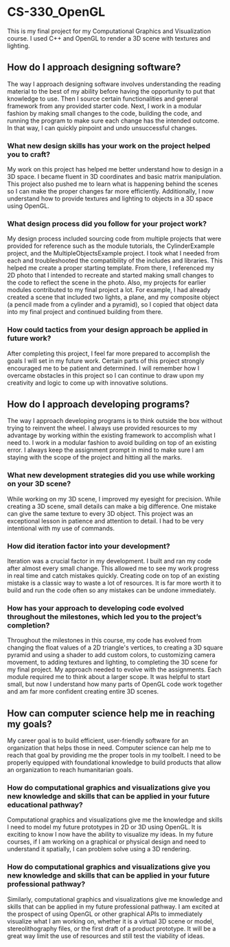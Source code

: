 # CS-330_OpenGL
This is my final project for my Computational Graphics and Visualization course. I used C++ and OpenGL to render a 3D scene with textures and lighting.

## How do I approach designing software?
The way I approach designing software involves understanding the reading material to the best of my ability before having the opportunity to put that knowledge to use. Then I source certain functionalities and general framework from any provided starter code. Next, I work in a modular fashion by making small changes to the code, building the code, and running the program to make sure each change has the intended outcome. In that way, I can quickly pinpoint and undo unsuccessful changes.

### What new design skills has your work on the project helped you to craft?
My work on this project has helped me better understand how to design in a 3D space. I became fluent in 3D coordinates and basic matrix manipulation. This project also pushed me to learn what is happening behind the scenes so I can make the proper changes far more efficiently. Additionally, I now understand how to provide textures and lighting to objects in a 3D space using OpenGL.

### What design process did you follow for your project work?
My design process included sourcing code from multiple projects that were provided for reference such as the module tutorials, the CylinderExample project, and the MultipleObjectsExample project. I took what I needed from each and troubleshooted the compatibility of the includes and libraries. This helped me create a proper starting template. From there, I referenced my 2D photo that I intended to recreate and started making small changes to the code to reflect the scene in the photo. Also, my projects for earlier modules contributed to my final project a lot. For example, I had already created a scene that included two lights, a plane, and my composite object (a pencil made from a cylinder and a pyramid), so I copied that object data into my final project and continued building from there.

### How could tactics from your design approach be applied in future work?
After completing this project, I feel far more prepared to accomplish the goals I will set in my future work. Certain parts of this project strongly encouraged me to be patient and determined. I will remember how I overcame obstacles in this project so I can continue to draw upon my creativity and logic to come up with innovative solutions.

## How do I approach developing programs?
The way I approach developing programs is to think outside the box without trying to reinvent the wheel. I always use provided resources to my advantage by working within the existing framework to accomplish what I need to. I work in a modular fashion to avoid building on top of an existing error. I always keep the assignment prompt in mind to make sure I am staying with the scope of the project and hitting all the marks.

### What new development strategies did you use while working on your 3D scene?
While working on my 3D scene, I improved my eyesight for precision. While creating a 3D scene, small details can make a big difference. One mistake can give the same texture to every 3D object. This project was an exceptional lesson in patience and attention to detail. I had to be very intentional with my use of commands.

### How did iteration factor into your development?
Iteration was a crucial factor in my development. I built and ran my code after almost every small change. This allowed me to see my work progress in real time and catch mistakes quickly. Creating code on top of an existing mistake is a classic way to waste a lot of resources. It is far more worth it to build and run the code often so any mistakes can be undone immediately.

### How has your approach to developing code evolved throughout the milestones, which led you to the project’s completion?
Throughout the milestones in this course, my code has evolved from changing the float values of a 2D triangle's vertices, to creating a 3D square pyramid and using a shader to add custom colors, to customizing camera movement, to adding textures and lighting, to completing the 3D scene for my final project. My approach needed to evolve with the assignments. Each module required me to think about a larger scope. It was helpful to start small, but now I understand how many parts of OpenGL code work together and am far more confident creating entire 3D scenes.

## How can computer science help me in reaching my goals?
My career goal is to build efficient, user-friendly software for an organization that helps those in need. Computer science can help me to reach that goal by providing me the proper tools in my toolbelt. I need to be properly equipped with foundational knowledge to build products that allow an organization to reach humanitarian goals.

### How do computational graphics and visualizations give you new knowledge and skills that can be applied in your future educational pathway?
Computational graphics and visualizations give me the knowledge and skills I need to model my future prototypes in 2D or 3D using OpenGL. It is exciting to know I now have the ability to visualize my ideas. In my future courses, if I am working on a graphical or physical design and need to understand it spatially, I can problem solve using a 3D rendering.

### How do computational graphics and visualizations give you new knowledge and skills that can be applied in your future professional pathway?
Similarly, computational graphics and visualizations give me knowledge and skills that can be applied in my future professional pathway. I am excited at the prospect of using OpenGL or other graphical APIs to immediately visualize what I am working on, whether it is a virtual 3D scene or model, stereolithography files, or the first draft of a product prototype. It will be a great way limit the use of resources and still test the viability of ideas.
